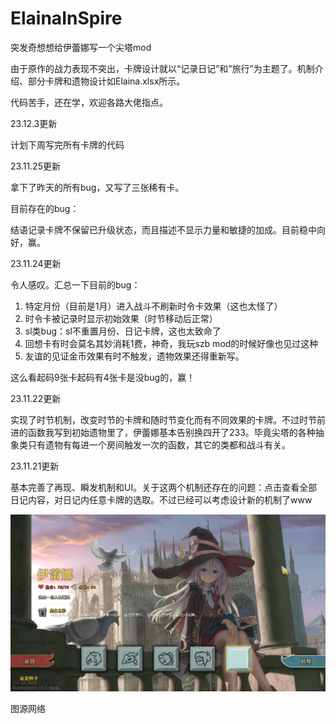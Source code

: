 # ElainaInSpire
突发奇想想给伊蕾娜写一个尖塔mod

由于原作的战力表现不突出，卡牌设计就以“记录日记”和“旅行”为主题了。机制介绍、部分卡牌和遗物设计如Elaina.xlsx所示。

代码苦手，还在学，欢迎各路大佬指点。

23.12.3更新

计划下周写完所有卡牌的代码

23.11.25更新

拿下了昨天的所有bug，又写了三张稀有卡。

目前存在的bug：

结语记录卡牌不保留已升级状态，而且描述不显示力量和敏捷的加成。目前稳中向好，赢。

23.11.24更新

令人感叹。汇总一下目前的bug：

1. 特定月份（目前是1月）进入战斗不刷新时令卡效果（这也太怪了）
2. 时令卡被记录时显示初始效果（时节移动后正常）
3. sl类bug：sl不重置月份、日记卡牌，这也太致命了
4. 回想卡有时会莫名其妙消耗1费，神奇，我玩szb mod的时候好像也见过这种
5. 友谊的见证金币效果有时不触发，遗物效果还得重新写。

这么看起码9张卡起码有4张卡是没bug的，赢！

23.11.22更新

实现了时节机制，改变时节的卡牌和随时节变化而有不同效果的卡牌。不过时节前进的函数我写到初始遗物里了，伊蕾娜基本告别换四开了233。毕竟尖塔的各种抽象类只有遗物有每进一个房间触发一次的函数，其它的类都和战斗有关。

23.11.21更新

基本完善了再现、瞬发机制和UI。关于这两个机制还存在的问题：点击查看全部日记内容，对日记内任意卡牌的选取。不过已经可以考虑设计新的机制了www

![img](https://github.com/fe11n/ElainaInSpire/blob/master/ElainaInSpire.png)

图源网络
